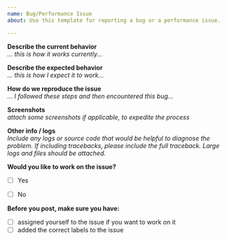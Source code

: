 ```yaml
---
name: Bug/Performance Issue
about: Use this template for reporting a bug or a performance issue.

---
```


**Describe the current behavior**  
*... this is how it works currently...*


**Describe the expected behavior**  
*... this is how I expect it to work...*


**How do we reproduce the issue**  
*... I followed these steps and then encountered this bug...*


**Screenshots**  
*attach some screenshots if applicable, to expedite the process*


**Other info / logs**  
*Include any logs or source code that would be helpful to diagnose the problem. If including tracebacks, please include the full traceback. Large logs and files should be attached.*  


**Would you like to work on the issue?**
- [ ] Yes
- [ ] No


**Before you post, make sure you have:**
- [ ] assigned yourself to the issue if you want to work on it
- [ ] added the correct labels to the issue